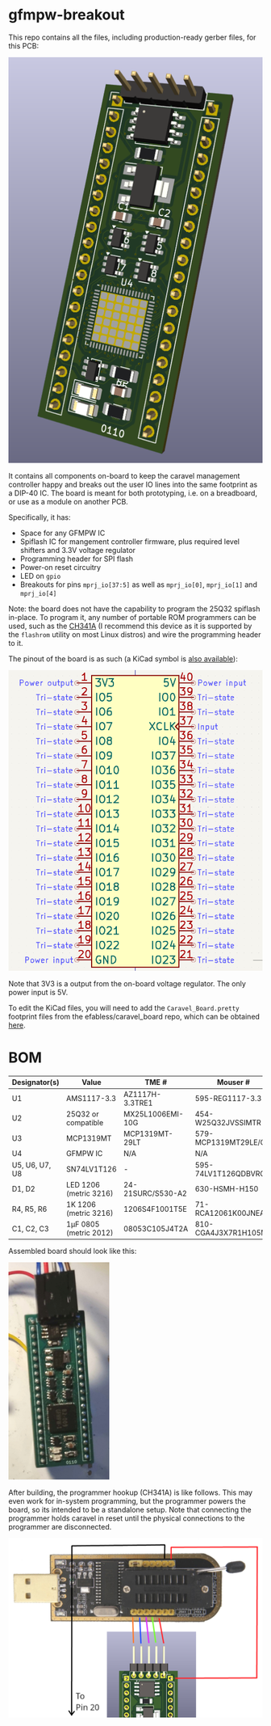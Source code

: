 # gfmpw-breakout
This repo contains all the files, including production-ready gerber files, for this PCB:

![](Screenshot_2025-03-23_21-21-37.png)

It contains all components on-board to keep the caravel management controller happy and breaks out the user IO lines into the same footprint as a DIP-40 IC. The board is meant for both prototyping, i.e. on a breadboard, or use as a module on another PCB.

Specifically, it has:

 - Space for any GFMPW IC
 - Spiflash IC for mangement controller firmware, plus required level shifters and 3.3V voltage regulator
 - Programming header for SPI flash
 - Power-on reset circuitry
 - LED on ``gpio``
 - Breakouts for pins ``mprj_io[37:5]`` as well as ``mprj_io[0]``, ``mprj_io[1]`` and ``mprj_io[4]``

Note: the board does not have the capability to program the 25Q32 spiflash in-place. To program it, any number of portable ROM programmers can be used, such as the [CH341A](https://www.amazon.com/Programmer-Module-CH341A-Burner-5V-3-3V/dp/B07PFCJ8G9) (I recommend this device as it is supported by the `flashrom` utility on most Linux distros) and wire the programming header to it.

The pinout of the board is as such (a KiCad symbol is [also available](board_symbol.kicad_sym)):

![](Screenshot_from_2024-02-19_14-44-46.png)

Note that 3V3 is a output from the on-board voltage regulator. The only power input is 5V.

To edit the KiCad files, you will need to add the ``Caravel_Board.pretty`` footprint files from the efabless/caravel_board repo, which can be obtained [here](https://github.com/efabless/caravel_board/tree/main/hardware/footprints/Caravel_Board.pretty).

# BOM

| Designator(s) | Value       | TME # | Mouser # |
|---------------|-------------|-------|----------|
| U1         | AMS1117-3.3 | AZ1117H-3.3TRE1 | 595-REG1117-3.3 |
| U2         | 25Q32 or compatible       | MX25L1006EMI-10G | 454-W25Q32JVSSIMTR |
| U3         | MCP1319MT | MCP1319MT-29LT | 579-MCP1319MT29LE/OT |
| U4         | GFMPW IC | N/A | N/A |
| U5, U6, U7, U8 | SN74LV1T126 | - |  595-74LV1T126QDBVRQ1 |
| D1, D2 | LED 1206 (metric 3216) | 24-21SURC/S530-A2 | 630-HSMH-H150 |
| R4, R5, R6 | 1K 1206 (metric 3216) | 1206S4F1001T5E | 71-RCA12061K00JNEA |
| C1, C2, C3 | 1µF 0805 (metric 2012) | 08053C105J4T2A | 810-CGA4J3X7R1H105MS |

Assembled board should look like this:

<img src="finished_board.jpg" width="200"/>

After building, the programmer hookup (CH341A) is like follows. This may even work for in-system programming, but the programmer powers the board, so its intended to be a standalone setup.
Note that connecting the programmer holds caravel in reset until the physical connections to the programmer are disconnected.

![](programmer_hookup.png)
